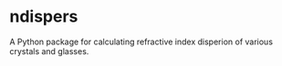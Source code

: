 # ndispers
A Python package for calculating refractive index disperion of various crystals and glasses.
